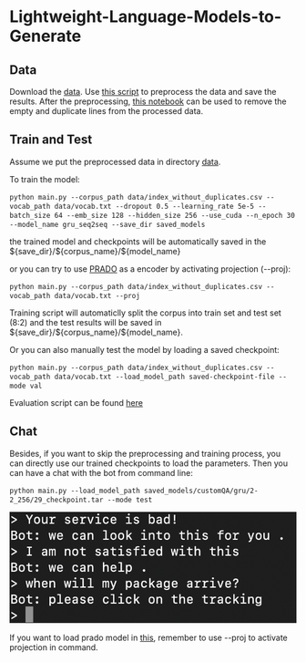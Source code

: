 # Lightweight-Language-Models-to-Generate

## Data

Download the [data](https://www.kaggle.com/thoughtvector/customer-support-on-twitter). Use [this script](./preprocess.ipynb) to preprocess the data and save the results. After the preprocessing, [this notebook](./data/remove_empty_and_duplicate_questions.ipynb) can be used to remove the empty and duplicate lines from the processed data.

## Train and Test

Assume we put the preprocessed data in directory [data](./data). 

To train the model:

```shell
python main.py --corpus_path data/index_without_duplicates.csv --vocab_path data/vocab.txt --dropout 0.5 --learning_rate 5e-5 --batch_size 64 --emb_size 128 --hidden_size 256 --use_cuda --n_epoch 30 --model_name gru_seq2seq --save_dir saved_models
```

the trained model and checkpoints will be automatically saved in the \${save_dir}/\${corpus_name}/\${model_name}

or you can try to use [PRADO](https://aclanthology.org/D19-1506.pdf) as a encoder by activating projection (--proj):

```shell
python main.py --corpus_path data/index_without_duplicates.csv --vocab_path data/vocab.txt --proj
```

Training script will automaticlly split the corpus into train set and test set (8:2) and the test results will be saved in \${save_dir}/\${corpus_name}/\${model_name}.

Or you can also manually test the model by loading a saved checkpoint:

```shell
python main.py --corpus_path data/index_without_duplicates.csv --vocab_path data/vocab.txt --load_model_path saved-checkpoint-file --mode val
```

Evaluation script can be found [here](chatbot-evaluation.ipynb)

## Chat

Besides, if you want to skip the preprocessing and training process, you can directly use our trained checkpoints to load the parameters. Then you can have a chat with the bot from command line:

```shell
python main.py --load_model_path saved_models/customQA/gru/2-2_256/29_checkpoint.tar --mode test
```



![command_line_chat](./command_line_chat.png)

If you want to load prado model in [this](saved_models/customQA/gru/2-2_256/29_checkpoint.tar), remember to use --proj to activate projection in command.
